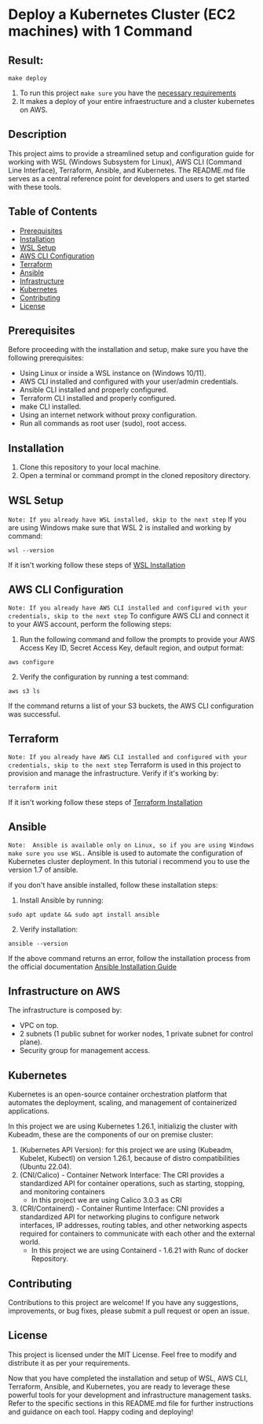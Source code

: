 # Deploy a Kubernetes Cluster (EC2 machines) with 1 Command

## Result:

```shell
make deploy
```

1. To run this project `make sure` you have the [necessary requirements](#Prerequisites)
2. It makes a deploy of your entire infraestructure and a cluster kubernetes on AWS.

## Description

This project aims to provide a streamlined setup and configuration guide for working with WSL (Windows Subsystem for Linux), AWS CLI (Command Line Interface), Terraform, Ansible, and Kubernetes. The README.md file serves as a central reference point for developers and users to get started with these tools.

## Table of Contents

- [Prerequisites](#Prerequisites)
- [Installation](#Installation)
- [WSL Setup](#WSL-Setup)
- [AWS CLI Configuration](#AWS-CLI-Configuration)
- [Terraform](#Terraform)
- [Ansible](#Ansible)
- [Infrastructure](#Infrastructure-on-AWS)
- [Kubernetes](#Kubernetes)
- [Contributing](#Contributing)
- [License](#License)

## Prerequisites

Before proceeding with the installation and setup, make sure you have the following prerequisites:

- Using Linux or inside a WSL instance on (Windows 10/11).
- AWS CLI installed and configured with your user/admin credentials.
- Ansible CLI installed and properly configured.
- Terraform CLI installed and properly configured.
- make CLI installed.
- Using an internet network without proxy configuration.
- Run all commands as root user (sudo), root access.

## Installation

1. Clone this repository to your local machine.
2. Open a terminal or command prompt in the cloned repository directory.

## WSL Setup

`Note: If you already have WSL installed, skip to the next step`
If you are using Windows make sure that WSL 2 is installed and working by command:

```shell
wsl --version
```

If it isn't working follow these steps of [WSL Installation](https://learn.microsoft.com/en-us/windows/wsl/install)

## AWS CLI Configuration

`Note: If you already have AWS CLI installed and configured with your credentials, skip to the next step`
To configure AWS CLI and connect it to your AWS account, perform the following steps:

1. Run the following command and follow the prompts to provide your AWS Access Key ID, Secret Access Key, default region, and output format:

```shell
aws configure
```

2. Verify the configuration by running a test command:

```shell
aws s3 ls
```

If the command returns a list of your S3 buckets, the AWS CLI configuration was successful.

## Terraform

`Note: If you already have AWS CLI installed and configured with your credentials, skip to the next step`
Terraform is used in this project to provision and manage the infrastructure. 
Verify if it's working by:

```shell
terraform init
```

If it isn't working follow these steps of [Terraform Installation](https://developer.hashicorp.com/terraform/tutorials/aws-get-started/install-cli?in=terraform%2Faws-get-started)

## Ansible

`Note:  Ansible is available only on Linux, so if you are using Windows make sure you use WSL.`
Ansible is used to automate the configuration of Kubernetes cluster deployment.
In this tutorial i recommend you to use the version 1.7 of ansible.

if you don't have ansible installed, follow these installation steps:

1. Install Ansible by running:

```shell
sudo apt update && sudo apt install ansible
```

2. Verify installation:

```shell
ansible --version
```

If the above command returns an error, follow the installation process from the official documentation [Ansible Installation Guide](https://docs.ansible.com/ansible/latest/installation_guide/intro_installation.html#installing-ansible-on-linux)



## Infrastructure on AWS

The infrastructure is composed by:
- VPC on top.
- 2 subnets (1 public subnet for worker nodes, 1 private subnet for control plane).
- Security group for management access.

## Kubernetes

Kubernetes is an open-source container orchestration platform that automates the deployment, scaling, and management of containerized applications.

In this project we are using Kubernetes 1.26.1, initializig the cluster with Kubeadm, these are the components of our on premise cluster:

1. (Kubernetes API Version): for this project we are using (Kubeadm, Kubelet, Kubectl) on version 1.26.1, because of distro compatibilities (Ubuntu 22.04).
2. (CNI/Calico) - Container Network Interface: The CRI provides a standardized API for container operations, such as starting, stopping, and monitoring containers
    - In this project we are using Calico 3.0.3 as CRI
3. (CRI/Containerd) - Container Runtime Interface: CNI provides a standardized API for networking plugins to configure network interfaces, IP addresses, routing tables, and other networking aspects required for containers to communicate with each other and the external world.
    - In this project we are using Containerd - 1.6.21 with Runc of docker Repository.

## Contributing

Contributions to this project are welcome! 
If you have any suggestions, improvements, or bug fixes, please submit a pull request or open an issue.

## License

This project is licensed under the MIT License. Feel free to modify and distribute it as per your requirements.

Now that you have completed the installation and setup of WSL, AWS CLI, Terraform, Ansible, and Kubernetes, you are ready to leverage these powerful tools for your development and infrastructure management tasks. Refer to the specific sections in this README.md file for further instructions and guidance on each tool. Happy coding and deploying!
